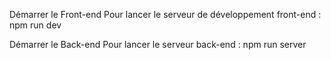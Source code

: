 Démarrer le Front-end
Pour lancer le serveur de développement front-end :
npm run dev

Démarrer le Back-end
Pour lancer le serveur back-end :
npm run server
